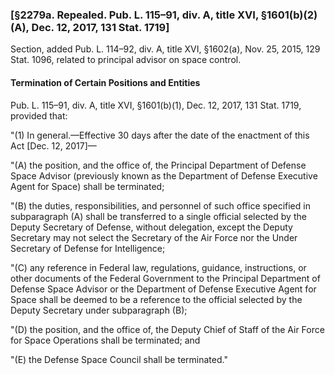 ### [§2279a. Repealed. Pub. L. 115–91, div. A, title XVI, §1601(b)(2)(A), Dec. 12, 2017, 131 Stat. 1719] ###

Section, added Pub. L. 114–92, div. A, title XVI, §1602(a), Nov. 25, 2015, 129 Stat. 1096, related to principal advisor on space control.

#### Termination of Certain Positions and Entities ####

Pub. L. 115–91, div. A, title XVI, §1601(b)(1), Dec. 12, 2017, 131 Stat. 1719, provided that:

"(1) In general.—Effective 30 days after the date of the enactment of this Act [Dec. 12, 2017]—

"(A) the position, and the office of, the Principal Department of Defense Space Advisor (previously known as the Department of Defense Executive Agent for Space) shall be terminated;

"(B) the duties, responsibilities, and personnel of such office specified in subparagraph (A) shall be transferred to a single official selected by the Deputy Secretary of Defense, without delegation, except the Deputy Secretary may not select the Secretary of the Air Force nor the Under Secretary of Defense for Intelligence;

"(C) any reference in Federal law, regulations, guidance, instructions, or other documents of the Federal Government to the Principal Department of Defense Space Advisor or the Department of Defense Executive Agent for Space shall be deemed to be a reference to the official selected by the Deputy Secretary under subparagraph (B);

"(D) the position, and the office of, the Deputy Chief of Staff of the Air Force for Space Operations shall be terminated; and

"(E) the Defense Space Council shall be terminated."